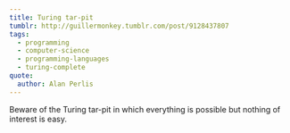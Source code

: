 ```yaml
---
title: Turing tar-pit
tumblr: http://guillermonkey.tumblr.com/post/9128437807
tags:
  - programming
  - computer-science
  - programming-languages
  - turing-complete
quote:
  author: Alan Perlis
---
```


Beware of the Turing tar-pit in which everything is possible but nothing of interest is easy.
